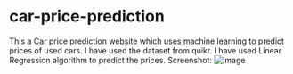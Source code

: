 # car-price-prediction
This a Car price prediction website which uses machine learning to predict prices of used cars.
I have used the dataset from quikr.
I have used Linear Regression algorithm to predict the prices.
Screenshot:
![image](https://user-images.githubusercontent.com/66072201/150957954-32c96a7e-abf0-4844-b24b-1bd5712ae13d.png)
